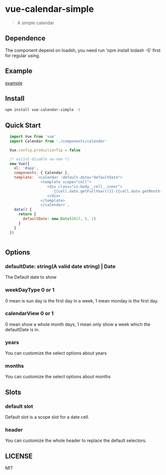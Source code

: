 # vue-calendar-simple

> A simple calendar

## Dependence

The component depend on loadsh, you need run 'npm install lodash -S' first for regular using.

## Example

[example](https://luxueyan.github.io/Vue-Calendar-Simple/example/index.html)

## Install

``` bash
npm install vue-calendar-simple -S
```


## Quick Start

```javascript
  import Vue from 'vue'
  import Calendar from './components/calendar'

  Vue.config.productionTip = false

  /* eslint-disable no-new */
  new Vue({
    el: '#app',
    components: { Calendar },
    template: `<calendar :default-date="defaultDate">
                <template scope="cell">
                   <div class="cs-body__cell__inner">
                      {{cell.date.getFullYear()}}-{{cell.date.getMonth() + 1}}-{{cell.date.getDate()}}
                   </div>
                </template>
                </calendar>`,
    data() {
      return {
        defaultDate: new Date(2017, 5, 1)
      }
    }
  })

```

```html

```

## Options

### defaultDate: string(A valid date string) | Date
The Default date to show

### weekDayType 0 or 1
0 mean is sun day is the first day in a week, 1 mean monday is the first day.

### calendarView 0 or 1
0 mean show a whole month days, 1 mean only show a week which the defaultDate is in.

### years
You can customize the select options about years

### months
You can customize the select options about months

## Slots

### default slot
Default slot is a scope slot for a date cell.

### header
You can customize the whole header to replace the default selectors.

## LICENSE

MIT
